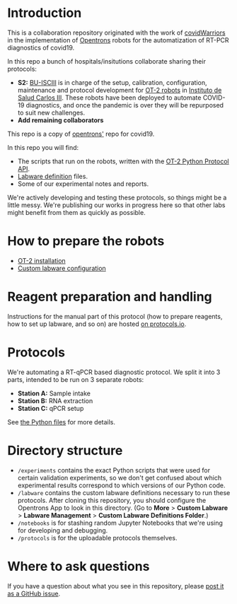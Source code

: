 # Introduction
This is a collaboration repository originated with the work of [covidWarriors](https://www.covidwarriors.org/) in the implementation of [Opentrons](https://opentrons.com/) robots for the automatization of RT-PCR diagnostics of covid19.

In this repo a bunch of hospitals/insitutions collaborate sharing their protocols:
- **S2:** [BU-ISCIII](https://github.com/BU-ISCIII) is in charge of the setup, calibration, configuration, maintenance and protocol development for [OT-2 robots](https://opentrons.com/ot-2) in [Instituto de Salud Carlos III](https://www.isciii.es/Paginas/Inicio.aspx). These robots have been deployed to automate COVID-19 diagnostics, and once the pandemic is over they will be repurposed to suit new challenges.
- **Add remaining collaborators**

This repo is a copy of [opentrons'](https://github.com/Opentrons/opentrons) repo for covid19. 

In this repo you will find:

* The scripts that run on the robots, written with the [OT-2 Python Protocol API](https://docs.opentrons.com/v2/).
* [Labware definition](https://support.opentrons.com/en/articles/3136501-what-is-a-labware-definition) files.
* Some of our experimental notes and reports.

We're actively developing and testing these protocols, so things might be a little messy.  We're publishing our works in progress here so that other labs might benefit from them as quickly as possible.

# How to prepare the robots
- [OT-2 installation](docs/S3/01_OT-2_installation.md)
- [Custom labware configuration](docs/S3/02_custom_labware.md)

# Reagent preparation and handling

Instructions for the manual part of this protocol (how to prepare reagents, how to set up labware, and so on) are hosted [on protocols.io](https://www.protocols.io/groups/opentrons-covid19-testing/publications).

# Protocols

We're automating a RT-qPCR based diagnostic protocol.  We split it into 3 parts, intended to be run on 3 separate robots:

* **Station A:** Sample intake
* **Station B:** RNA extraction
* **Station C:** qPCR setup

See [the Python files](protocols) for more details.

# Directory structure

* `/experiments` contains the exact Python scripts that were used for certain validation experiments, so we don't get confused about which experimental results correspond to which versions of our Python code.
* `/labware` contains the custom labware definitions necessary to run these protocols.  After cloning this repository, you should configure the Opentrons App to look in this directory. (Go to **More** > **Custom Labware** > **Labware Management** > **Custom Labware Definitions Folder**.)
* `/notebooks` is for stashing random Jupyter Notebooks that we're using for developing and debugging.
* `/protocols` is for the uploadable protocols themselves.

# Where to ask questions

If you have a question about what you see in this repository, please [post it as a GitHub issue](https://github.com/BU-ISCIII/covid19/tree/isciii/issues/new).
